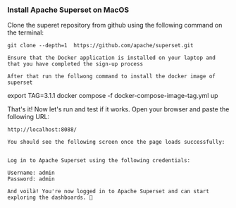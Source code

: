 ### Install Apache Superset on MacOS


Clone the superet repository from github using the following command on the terminal:

``` 
git clone --depth=1  https://github.com/apache/superset.git

Ensure that the Docker application is installed on your laptop and that you have completed the sign-up process

After that run the follwong command to install the docker image of superset

```
export TAG=3.1.1
docker compose -f docker-compose-image-tag.yml up

That's it! Now let's run and test if it works. Open your browser and paste the following URL:

```
http://localhost:8088/

You should see the following screen once the page loads successfully:


Log in to Apache Superset using the following credentials:

Username: admin
Password: admin

And voilà! You're now logged in to Apache Superset and can start exploring the dashboards. 🎉
